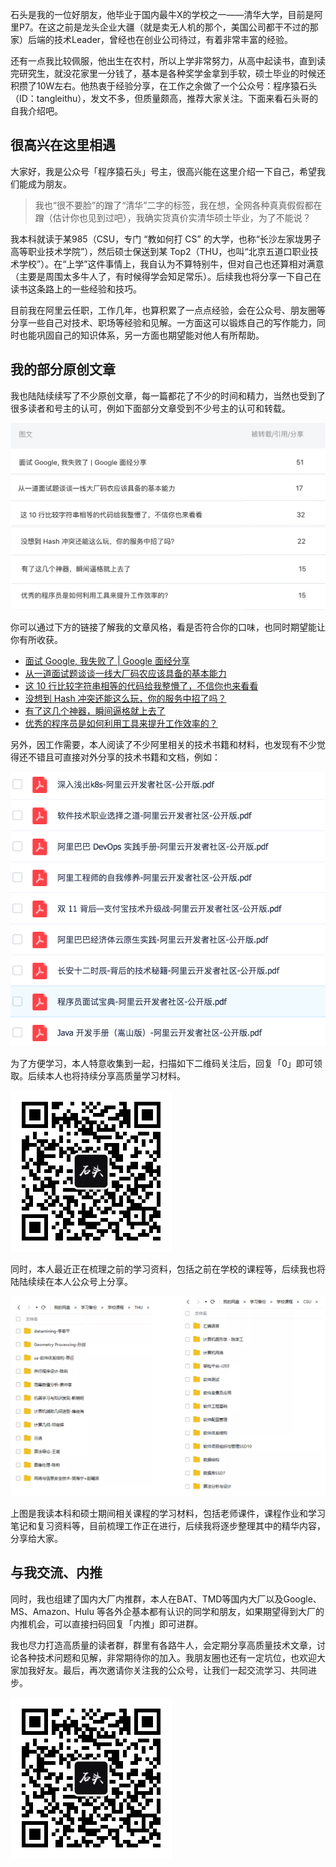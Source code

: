 
石头是我的一位好朋友，他毕业于国内最牛X的学校之一——清华大学，目前是阿里P7。在这之前是龙头企业大疆（就是卖无人机的那个，美国公司都干不过的那家）后端的技术Leader，曾经也在创业公司待过，有着非常丰富的经验。

还有一点我比较佩服，他出生在农村，所以上学非常努力，从高中起读书，直到读完研究生，就没花家里一分钱了，基本是各种奖学金拿到手软，硕士毕业的时候还积攒了10W左右。他热衷于经验分享，在工作之余做了一个公众号：程序猿石头（ID：tangleithu），发文不多，但质量颇高，推荐大家关注。下面来看石头哥的自我介绍吧。


## 很高兴在这里相遇

大家好，我是公众号「程序猿石头」号主，很高兴能在这里介绍一下自己，希望我们能成为朋友。

>我也“很不要脸”的蹭了“清华”二字的标签，我在想，全网各种真真假假都在蹭（估计你也见到过吧），我确实货真价实清华硕士毕业，为了不能说？

我本科就读于某985（CSU，专门 “教如何打 CS” 的大学，也称“长沙左家垅男子高等职业技术学院”），然后硕士保送到某 Top2（THU，也叫“北京五道口职业技术学校”）。在“上学”这件事情上，我自认为不算特别牛，但对自己也还算相对满意（主要是周围太多牛人了，有时候得学会知足常乐）。后续我也将分享一下自己在读书这条路上的一些经验和技巧。


目前我在阿里云任职，工作几年，也算积累了一点点经验，会在公众号、朋友圈等分享一些自己对技术、职场等经验和见解。一方面这可以锻炼自己的写作能力，同时也能巩固自己的知识体系，另一方面也期望能对他人有所帮助。

## 我的部分原创文章

我也陆陆续续写了不少原创文章，每一篇都花了不少的时间和精力，当然也受到了很多读者和号主的认可，例如下面部分文章受到不少号主的认可和转载。

![image-20200905121758951](/resources/单推文//image-20200905121758951.png)

你可以通过下方的链接了解我的文章风格，看是否符合你的口味，也同时期望能让你有所收获。



- [面试 Google, 我失败了 | Google 面经分享](http://mp.weixin.qq.com/s?__biz=MzI3OTUzMzcwNw==&mid=2247483912&idx=1&sn=520bbca6a2056ab4df6b0e1d0ebaf6e0&chksm=eb4703ecdc308afa83b288b1469f0927c1916189f219ee5e8c3c5194defc0b8f313ff7607730&scene=21#wechat_redirect)
- [从一道面试题谈谈一线大厂码农应该具备的基本能力](http://mp.weixin.qq.com/s?__biz=MzI3OTUzMzcwNw==&mid=2247484698&idx=1&sn=03cc4636e7ee7364a85788a98809cc03&chksm=eb4704fedc308de8efd48ab9aed4fd1ddee5665d8e76d0d3767c1f704eac8b15a83e450a08f1&scene=21#wechat_redirect)
- [这 10 行比较字符串相等的代码给我整懵了，不信你也来看看](http://mp.weixin.qq.com/s?__biz=MzI3OTUzMzcwNw==&mid=2247485939&idx=1&sn=cad3cf49aa345783a93ce5d9b631ba1d&chksm=eb470817dc308101c95aff74fa63d530f02bef50f91ba18d4ff25b8715933a404bd03ffc8b7b&scene=21#wechat_redirect)
- [没想到 Hash 冲突还能这么玩，你的服务中招了吗？](http://mp.weixin.qq.com/s?__biz=MzI3OTUzMzcwNw==&mid=2247486920&idx=1&sn=30b5c6f684dbd2748f8d14dd53ef2180&chksm=eb470c2cdc30853a3317207cef2f067410b5f6c2dae7d89a29ddd558c57dd2c96c3c72521370&scene=21#wechat_redirect)
- [有了这几个神器，瞬间逼格就上去了](http://mp.weixin.qq.com/s?__biz=MzI3OTUzMzcwNw==&mid=2247486659&idx=1&sn=b574d3f2a6af4544ceab48aadaa0a726&chksm=eb470d27dc308431e8789a87e32a597c72cc0f2fe02d6fc80424aec11e41e712326b62603f27&scene=21#wechat_redirect)
- [优秀的程序员是如何利用工具来提升工作效率的？](http://mp.weixin.qq.com/s?__biz=MzI3OTUzMzcwNw==&mid=2247487786&idx=1&sn=842202cc524477ec1546b4747bdbf1a8&chksm=eb4710cedc3099d86953451729c7f569866e6e58abbbec5c7ebe7423d12e1f11e189bb417f80&scene=21#wechat_redirect)




另外，因工作需要，本人阅读了不少阿里相关的技术书籍和材料，也发现有不少觉得还不错且可直接对外分享的技术书籍和文档，例如：


![image-20200905122840677](/resources/单推文/image-20200905122840677.png)

为了方便学习，本人特意收集到一起，扫描如下二维码关注后，回复「0」即可领取。后续本人也将持续分享高质量学习材料。

![扫码关注，回复「0」即可领取](/resources/单推文/qrcode-tangleithu.jpg)


同时，本人最近正在梳理之前的学习资料，包括之前在学校的课程等，后续我也将陆陆续续在本人公众号上分享。

![image-20200919204808561](/resources/单推文//image-20200919204808561.png)

上图是我读本科和硕士期间相关课程的学习材料，包括老师课件，课程作业和学习笔记和复习资料等，目前梳理工作正在进行，后续我将逐步整理其中的精华内容，分享给大家。



## **与我交流、内推**

同时，我也组建了国内大厂内推群，本人在BAT、TMD等国内大厂以及Google、MS、Amazon、Hulu 等各外企基本都有认识的同学和朋友，如果期望得到大厂的内推机会，可以直接扫码回复「内推」即可进群。

我也尽力打造高质量的读者群，群里有各路牛人，会定期分享高质量技术文章，讨论各种技术问题和见解，非常期待你的加入。我朋友圈也还有一定坑位，也欢迎大家加我好友。最后，再次邀请你关注我的公众号，让我们一起交流学习、共同进步。

![扫码关注，回复「1024」可领取大厂面试指南一份](/resources/单推文/qrcode-tangleithu.jpg)